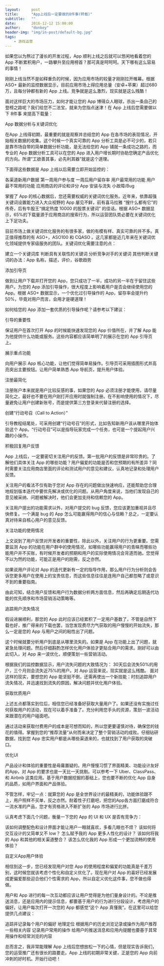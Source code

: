 ```yaml
---
layout:     post
title:      "App上线后一定要做的8件事(转载)"
subtitle:   ""
date:       2016-12-12 15:00:00
author:     "donkey"
header-img: "img/in-post/default-bg.jpg"
tags:
    - 游戏运营
---
```


如果您以为熬过了漫长的开发过程，App 顺利上线之后就可以悠闲地看着您的 App 不断累积用户，一路攀升至应用榜首？那可真是呵呵呵。天下哪有这么容易的事情！

刚刚上线当然不是如释重负的时候，因为应用市场的较量才刚刚拉开帷幕。根据 ASO+ 最新的监控数据显示，目前应用市场上得应用总量（安卓+苹果）超过680万，且每分钟都有新的 App 上线。竞争就是这么激烈，现实就是这么残酷！

面对这样巨大的市场压力，如何才能让您的 App 博得众人眼球，杀出一条自己的登榜之路呢？我们给您不二法宝，就来为您指点迷津！在 App 上线后您需要做以下 8件事 来提高下载量：


App 数据分析与关键词优化

在App 上线得初期，最重要的就是观察并总结您的 App 在各市场的表现情况，开始相关数据的收集。这个时候一个真实可靠的 App 分析工具是必不可少的，若只是靠市场自带的简单数据分析功能，是无法给您的 App 铺就一条成功之路的，而专业的 App 数据分析工具可以在您的 App 进入用户增长期时协助您确定产品优化的方向。所谓“工欲善其事，必先利其器”就是这个道理。

下面得这些数据是 App 上线以后需要立即开始监控的：

各渠道新用户数据
第一周用户参与度
一周后用户留存率
用户最常用的功能
用户最不常用的功能
应用商店的评论和评分
App 安装与流失
小故障/Bug


掌握了 App 的核心数据后，您还需要权威的关键词优化服务。近年来，依靠超强关键词设置能力进入大众视野的 App 屡见不鲜，前有喜马拉雅 “搜什么都有它”的传奇，后有牛股王“搞定热度 10000 的股票关键词” 的佳话。根据 ASO+ 数据显示，65%的下载量源于应用商店的搜索行为，所以运营团队势必要在关键词优化上下足功夫。

目前市场上做关键词优化服务的有很多家，做的有模有样、真实可靠的并不多。真正值得推荐的有 ASO+，ASO100 和 CQASO 。这几家都是近几年来在关键词优化领域提供专家级服务的团队。关键词优化需要注意的点：

建立一个关键词库
判断具有关联性的关键词
分析竞争对手的关键词
其他判断关键词的办法：App 名称，描述，评价，谷歌趋势


添加引导页

做到让用户下载并打开您的 App，您只成功了一半，成功的另一半在于留住这些用户。为您的 App 添加引导操作，很大程度上影响着用户是否会继续使用您的 App。根据 ASO+ 数据显示，一个优化过引导操作的 App，留存率会提升约50%，毕竟对用户而言，会用才是硬道理！

如何给您的 App 添加一套优质的引导操作呢？请参考以下建议：

引导的重要性

保证用户在首次打开 App 的时候能快速发现您的 App 价值所在，并了解 App 能为他提供什么功能或服务。这些内容都应该简单明了的展示在您的 App 引导页上。

展示重点功能

向用户展示 App 核心功能，让他们觉得简单易操作。引导页可采用插图形式并高亮突出主要按钮。让用户简单熟悉 App 导航页，提升用户体验。

注册最简化

注册账户本来就是用户比较反感的事，如果您的 App 必须注册才能使用，请尽量简化之，最好也不要在用户刚打开应用时就强制注册。在不影响使用的情况下，尽量避免让用户创建新账号，而是提供第三方登录来代替注册的选择。

创建“行动号召（Call to Action）”

引导教程结尾处，可采用创建“行动号召”的形式，比如告知新用户该从哪里开始体验这个 App。“行动号召”可以是指导玩家完成一个任务，也可是一个提起用户兴趣的小操作。

积极回复用户反馈

App 上线后，一定要密切关注用户的反馈。第一批用户的反馈是非常珍贵的。了解他们具体关注 App 的哪些功能？用户偏爱的功能是否和您预期的有所差异？同时需要关注应用商店里面的评论和测试用户的意见和建议，认真地记录和处理用户反馈。

关注用户的看法不仅有助于您对 App 存在的问题做出快速响应，还能帮助您合理地规划版本迭代中要优先解决或优化的问题。从用户角度来说，当他们发现自己的意见被采纳、问题被解决时，他们会更加支持和信赖您的 App。

关注用户提出的功能需求以外，对用户提交的 bug 反馈，您应该更加重视并且尽快修复。一个满是 bug 的 App 怎么可能赢得用户的信心与信赖？总之，一定要认真对待来自核心用户的意见反馈。

关注功能的使用情况

上文说到了用户反馈对开发者的重要性，除此以外，关注用户的行为更重要。您需要监测 App 的功能在用户群中的使用情况，如哪些功能赢得用户的青睐而哪些功能用户并不买账，有时候开发者的预期和用户的实际使用情况会背道而驰。您觉得不以为然的功能，可能正是用户的刚需，反之亦然。

如果说用户评论对 App 的迭代更新有一定的指导作用，那么用户行为分析则会告诉您更多用户在使用上的宝贵信息，而这些信息往往是连用户自己都忽略了或意识不到的重要指南。

由此可知，结合用户反馈和用户行为数据分析两方面信息，然后再确定后期迭代功能的优先顺序和市场营销活动策略等。

追踪用户流失情况

假设进展顺利，那您的 App 此时应该已经累积了一定用户基数了，不管是自然下载也好，推广得来的下载也罢，当您发现费尽力气获取的用户慢慢的开始流失，那么一定是您的 App 与用户之间的粘性出了问题。

这个时候就要分析用户到底是从哪里流失的。如果是 App 在功能上出了问题，就紧急处理问题。然后仔细斟酌怎样优化用户体验才更贴合用户的需求。刚好可以由此切入，对 App 来一波优化，顺便策划一些营销活动。

根据我们的监控数据显示，用户流失问题的大致情况为： 30天后会流失50%的用户，三个月则会流失近75%的用户。对 App 运营来说，现实就是这么残酷。
面对这样的现实，要想您的 App 能坚挺不倒，还需再使出一个新技能：时刻追踪用户流失情况，并迅速找到流失的原因，解决问题并优化用户体验。

获取优质用户

上述五点都落实到位后，相信您已经准备好获取大量用户了。如果还没有实施过任何获取用户的活动，现在可以着手准备了。充分利用您手头的资源，策划一波活动来跟潜在的用户碰面吧。

通过活动来获取付费用户的成本是可想而知的，所以您更要谨慎对待，确保您的钱花的值得。掌握到您的“推荐流量”从何而来决定了整个营销活动的成败。仔细钻研数据，找到您 App 忠实用户都是从哪些渠道来的，也就找到了用户获取的突破口。


优化UI

产品设计和体验的重要性是毋庸置疑的。用户慢慢习惯了界面精美、功能设计友好的App，对 App 的要求也是一天比一天挑剔。可以参考一下 Uber、ClassPass、和 Airbnb 这类应用。基于用户数据挖掘的基础上，您也要不断的优化 App 自身的品质，如用户界面和产品体验。

不管怎样，牢记一点：就算您的 App 是全世界设计的最精美的，功能体验跟不上，用户照样不买单，反之亦然。耐着性子打磨吧，把您的App各方面打磨成符合一流水准的产品，您才有资格进入不断扩张的 App 市场进行比拼。

认真考虑下面几个问题，衡量一下您的 App 的 UI 和 UX 是否有竞争力：

该如何调整配色和设计界面才能让用户一眼就喜欢，多看几眼也不烦？
该如何将交互设计的又简单又不 low？
怎么赋予我的 App 更多人性化的设计？
该如何将我的 App 和其他的相关渠道整合？
该怎么优化我的 App 形成一个更加流畅的使用体验？


自定义App用户体验

相信到这一步，您已经发现用户对您 App 的使用程度和偏爱的功能真是千差万别，这时候您就该考虑个性化和自定义优化了。现在用户对 App 的喜好已经发展成更偏爱那些迎合他们个性需求的 App，所以自定义优化这件事，您不做也得做。

用户和 App 进行的每一次互动都应该让用户觉得是为他们量身设计的。不论是推送消息，还是应用内的提示信息，都要基于用户的行为进行分段设计，考虑用户的偏好。让用户每次打开一次您的 App 都感觉“这个 App 真懂我”。在这里可以给您提供几点建议：

追踪并记录每个用户的偏好
地理定位
根据用户的历史浏览记录或操作为用户推荐一些相关内容
记录用户常用的操作
给用户的推送消息和应用内提醒也要基于其常用操作和经常浏览的内容


总而言之，我非常能理解 App 上线后您想放松一下的心情，但是现实告诉我们，您的运营推广还有很长的路要走。App 上线的初期非常关键，正是您的 App 向前冲刺的好时机。开始行动吧！